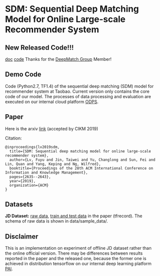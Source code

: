 # SDM: Sequential Deep Matching Model for Online Large-scale Recommender System
## New Released Code!!!
[doc](https://zhuanlan.zhihu.com/p/141411747)
[code](https://github.com/shenweichen/DeepMatch)
Thanks for the [DeepMatch Group](https://github.com/shenweichen/DeepMatch) Member!

## Demo Code
Code (Python2.7, TF1.4) of the sequential deep matching (SDM) model for recommender system at Taobao.
Current version only contains the core code of our model. The processes of data processing and evaluation are executed on our internal cloud platform [ODPS](https://www.alibabacloud.com/campaign/10-year-anniversary).

## Paper
Here is the arxiv [link](https://arxiv.org/abs/1909.00385) (accepted by CIKM 2019)

Citation:
```
@inproceedings{lv2019sdm,
  title={SDM: Sequential deep matching model for online large-scale recommender system},
  author={Lv, Fuyu and Jin, Taiwei and Yu, Changlong and Sun, Fei and Lin, Quan and Yang, Keping and Ng, Wilfred},
  booktitle={Proceedings of the 28th ACM International Conference on Information and Knowledge Management},
  pages={2635--2643},
  year={2019},
  organization={ACM}
}
```

## Datasets

**JD Dataset:** [raw data](https://drive.google.com/open?id=19PemKrhA8j-RZj0i20_j4ERcnzaxl5JZ), [train and test data](https://drive.google.com/open?id=1pam-_ojsKooRLVeOXEvbh3AwJ6S4IZ7B) in the paper (tfrecord).
The schema of raw data is shown in data/sample_data/.

## Disclaimer
This is an implementation on experiment of offline JD dataset rather than the online official version.
There may be differences between results reported in the paper and the released one,
because the former one is achieved in distribution tensorflow on our internal deep learning platform [PAI](https://data.aliyun.com/product/learn).
